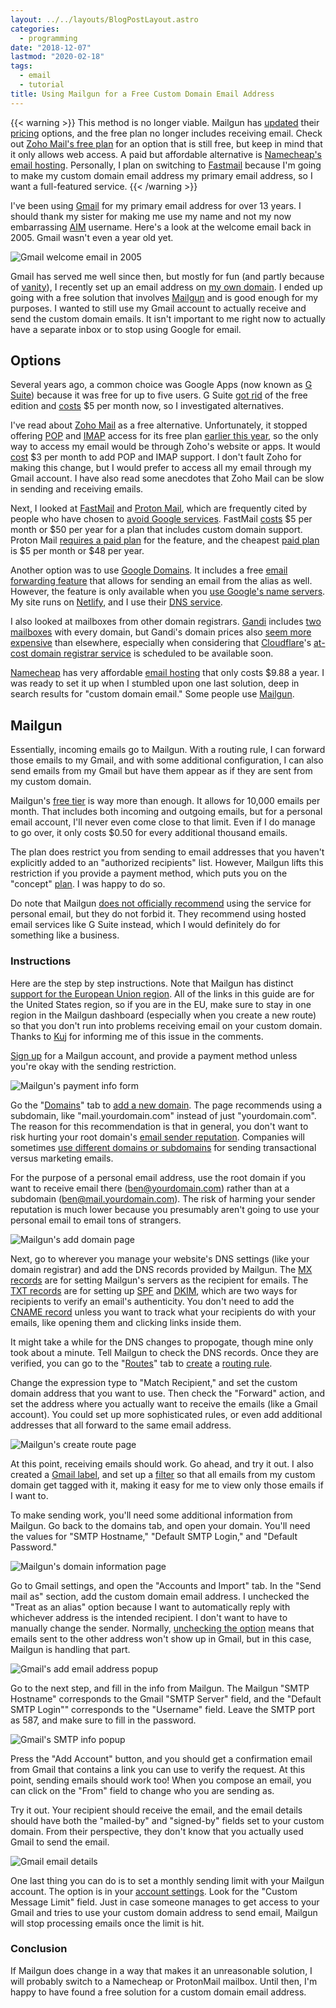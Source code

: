 ```yaml
---
layout: ../../layouts/BlogPostLayout.astro
categories:
  - programming
date: "2018-12-07"
lastmod: "2020-02-18"
tags:
  - email
  - tutorial
title: Using Mailgun for a Free Custom Domain Email Address
---
```


{{< warning >}}
This method is no longer viable. Mailgun has <a
href="https://news.ycombinator.com/item?id=22192543">updated</a> their <a
href="https://www.mailgun.com/pricing/">pricing</a> options, and the free plan
no longer includes receiving email. Check out <a
href="https://www.zoho.com/mail/zohomail-pricing.html">Zoho Mail's free plan</a>
for an option that is still free, but keep in mind that it only allows web
access. A paid but affordable alternative is <a
href="https://www.namecheap.com/hosting/email/">Namecheap's email hosting</a>.
Personally, I plan on switching to <a
href="https://www.fastmail.com/">Fastmail</a> because I'm going to make my
custom domain email address my primary email address, so I want a full-featured
service.
{{< /warning >}}

I've been using [Gmail](https://www.google.com/gmail/about/) for my primary
email address for over 13 years. I should thank my sister for making me use my
name and not my now embarrassing
[AIM](https://en.wikipedia.org/wiki/AIM_(software)) username. Here's a look at
the welcome email back in 2005. Gmail wasn't even a year old yet.

![Gmail welcome email in 2005](https://i.imgur.com/VRHg6jX.png)

Gmail has served me well since then, but mostly for fun (and partly because of [
vanity](https://theoatmeal.com/comics/email_address)), I recently set up an
email address on [my own domain](https://dannyguo.com). I ended up going with a
free solution that involves [Mailgun](https://www.mailgun.com/) and is good
enough for my purposes. I wanted to still use my Gmail account to actually
receive and send the custom domain emails. It isn't important to me right now to
actually have a separate inbox or to stop using Google for email.

## Options

Several years ago, a common choice was Google Apps (now known as [G
Suite](https://gsuite.google.com/)) because it was free for up to five users.  G
Suite [got rid](https://support.google.com/a/answer/2855120) of the free edition
and [costs](https://gsuite.google.com/pricing.html) $5 per month now, so I
investigated alternatives.

I've read about [Zoho Mail](https://www.zoho.com/mail/) as a free alternative.
Unfortunately, it stopped offering
[POP](https://en.wikipedia.org/wiki/Post_Office_Protocol) and
[IMAP](https://en.wikipedia.org/wiki/Internet_Message_Access_Protocol) access
for its free plan [earlier this
year](https://help.zoho.com/portal/community/topic/zoho-free-tier-pop-imap-activesync-no-longer-free),
so the only way to access my email would be through Zoho's website or apps. It
would [cost](https://www.zoho.com/workplace/pricing.html) $3 per month to add
POP and IMAP support. I don't fault Zoho for making this change, but I would
prefer to access all my email through my Gmail account. I have also read some
anecdotes that Zoho Mail can be slow in sending and receiving emails.

Next, I looked at [FastMail](https://www.fastmail.com/) and [Proton
Mail](https://proton.me/mail), which are frequently cited by people who have
chosen to [avoid Google services](https://nomoregoogle.com/). FastMail
[costs](https://www.fastmail.com/pricing/) $5 per month or $50 per year for a
plan that includes custom domain support. Proton Mail [requires a paid
plan](https://proton.me/support/custom-domain) for the feature, and the cheapest
[paid plan](https://proton.me/pricing) is $5 per month or $48 per year.

Another option was to use [Google Domains](https://domains.google/). It includes
a free [email forwarding
feature](https://support.google.com/domains/answer/3251241) that allows for
sending an email from the alias as well. However, the feature is only available
when you [use Google's name
servers](https://support.google.com/domains/answer/3251241). My site runs on
[Netlify](https://www.netlify.com/), and I use their [DNS
service](https://www.netlify.com/docs/dns/).

I also looked at mailboxes from other domain registrars.
[Gandi](https://www.gandi.net) includes [two
mailboxes](https://www.gandi.net/en/domain/email) with every domain, but Gandi's
domain prices also [seem more expensive](https://tld-list.com/) than elsewhere,
especially when considering that [Cloudflare](https://www.cloudflare.com/)'s
[at-cost domain registrar
service](https://blog.cloudflare.com/cloudflare-registrar/) is scheduled to be
available soon.

[Namecheap](https://www.namecheap.com) has very affordable [email
hosting](https://www.namecheap.com/hosting/email.aspx) that only costs $9.88 a
year. I was ready to set it up when I stumbled upon one last solution, deep in
search results for "custom domain email." Some people use
[Mailgun](https://www.mailgun.com/).

## Mailgun

Essentially, incoming emails go to Mailgun. With a routing rule, I can forward
those emails to my Gmail, and with some additional configuration, I can also send
emails from my Gmail but have them appear as if they are sent from my custom
domain.

Mailgun's [free tier](https://www.mailgun.com/pricing) is way more than enough.
It allows for 10,000 emails per month. That includes both incoming and outgoing
emails, but for a personal email account, I'll never even come close to that
limit.  Even if I do manage to go over, it only costs $0.50 for every additional
thousand emails.

The plan does restrict you from sending to email addresses that you haven't
explicitly added to an "authorized recipients" list. However, Mailgun lifts this
restriction if you provide a payment method, which puts you on the "concept"
[plan](https://help.mailgun.com/hc/en-us/articles/203068914-What-are-the-differences-between-the-free-and-concept-plans-).
I was happy to do so.

Do note that Mailgun [does not officially
recommend](https://help.mailgun.com/hc/en-us/articles/203306710-Can-I-use-Mailgun-for-my-personal-email-address-)
using the service for personal email, but they do not forbid it. They recommend
using hosted email services like G Suite instead, which I would definitely do
for something like a business.

### Instructions

Here are the step by step instructions. Note that Mailgun has distinct [support
for the European Union
region](https://www.mailgun.com/blog/we-have-a-new-region-in-europe-yall/). All
of the links in this guide are for the United States region, so if you are in
the EU, make sure to stay in one region in the Mailgun dashboard (especially
when you create a new route) so that you don't run into problems receiving email
on your custom domain. Thanks to [Kuj](https://disqus.com/by/disqus_WIcggqRDL9/)
for informing me of this issue in the comments.

[Sign up](https://signup.mailgun.com/) for a Mailgun account, and provide a
 payment method unless you're okay with the sending restriction.

![Mailgun's payment info form](https://i.imgur.com/iF4KJKP.png)

Go the "[Domains](https://app.mailgun.com/app/domains)" tab to [add a new
domain](https://app.mailgun.com/app/domains/new). The page recommends using a
subdomain, like "mail.yourdomain.com" instead of just "yourdomain.com". The
reason for this recommendation is that in general, you don't want to risk
hurting your root domain's [email sender
reputation](https://www.sparkpost.com/resources/email-explained/email-sender-reputation/).
Companies will sometimes [use different domains or
subdomains](https://help.mailgun.com/hc/en-us/articles/202256730-How-do-I-pick-a-domain-name-for-my-Mailgun-account-)
for sending transactional versus marketing emails.

For the purpose of a personal email address, use the root domain if you want to
receive email there (ben@yourdomain.com) rather than at a subdomain
(ben@mail.yourdomain.com). The risk of harming your sender reputation is much
lower because you presumably aren't going to use your personal email to email
tons of strangers.

![Mailgun's add domain page](https://i.imgur.com/Nnkx9eP.png)

Next, go to wherever you manage your website's DNS settings (like your domain
registrar) and add the DNS records provided by Mailgun. The [MX
records](https://en.wikipedia.org/wiki/MX_record) are for setting Mailgun's
servers as the recipient for emails. The [TXT
records](https://en.wikipedia.org/wiki/TXT_record) are for setting up
[SPF](https://en.wikipedia.org/wiki/Sender_Policy_Framework) and
[DKIM](https://en.wikipedia.org/wiki/DomainKeys_Identified_Mail), which are two
ways for recipients to verify an email's authenticity. You don't need to add the
[CNAME record](https://en.wikipedia.org/wiki/CNAME_record) unless you want to
track what your recipients do with your emails, like opening them and clicking
links inside them.

It might take a while for the DNS changes to propogate, though mine only took
about a minute. Tell Mailgun to check the DNS records. Once they are verified,
you can go to the "[Routes](https://app.mailgun.com/app/routes)" tab to
[create](https://app.mailgun.com/app/routes/new) a [routing
rule](https://mailgun-documentation.readthedocs.io/en/latest/api-routes.html#routes).

Change the expression type to "Match Recipient," and set the custom domain
address that you want to use. Then check the "Forward" action, and set the
address where you actually want to receive the emails (like a Gmail account).
You could set up more sophisticated rules, or even add additional addresses that
all forward to the same email address.

![Mailgun's create route page](https://i.imgur.com/k39ZI2e.png)

At this point, receiving emails should work. Go ahead, and try it out. I also
created a [Gmail label](https://support.google.com/mail/answer/118708), and set
up a [filter](https://support.google.com/mail/answer/6579) so that all emails
from my custom domain get tagged with it, making it easy for me to view only
those emails if I want to.

To make sending work, you'll need some additional information from Mailgun. Go
back to the domains tab, and open your domain. You'll need the values for "SMTP
Hostname," "Default SMTP Login," and "Default Password."

![Mailgun's domain information page](https://i.imgur.com/DlcFo5y.png)

Go to Gmail settings, and open the "Accounts and Import" tab. In the "Send mail
as" section, add the custom domain email address. I unchecked the "Treat as an
alias" option because I want to automatically reply with whichever address is
the intended recipient. I don't want to have to manually change the sender.
Normally, [unchecking the option](https://support.google.com/a/answer/1710338)
means that emails sent to the other address won't show up in Gmail, but in this
case, Mailgun is handling that part.

![Gmail's add email address popup](https://i.imgur.com/oRGTT8R.png)

Go to the next step, and fill in the info from Mailgun. The Mailgun "SMTP
Hostname" corresponds to the Gmail "SMTP Server" field, and the "Default SMTP
Login"" corresponds to the "Username" field. Leave the SMTP port as 587, and
make sure to fill in the password.

![Gmail's SMTP info popup](https://i.imgur.com/kDjArk5.png)

Press the "Add Account" button, and you should get a confirmation email
from Gmail that contains a link you can use to verify the request. At this
point, sending emails should work too! When you compose an email, you can click
on the "From" field to change who you are sending as.

Try it out. Your recipient should receive the email, and the email details
should have both the "mailed-by" and "signed-by" fields set to your custom
domain. From their perspective, they don't know that you actually used Gmail to
send the email.

![Gmail email details](https://i.imgur.com/zLYaRvL.png)

One last thing you can do is to set a monthly sending limit with your Mailgun
account. The option is in your [account
settings](https://app.mailgun.com/app/account/settings). Look for the "Custom
Message Limit" field. Just in case someone manages to get access to your Gmail
and tries to use your custom domain address to send email, Mailgun will stop
processing emails once the limit is hit.

### Conclusion

If Mailgun does change in a way that makes it an unreasonable solution, I will
probably switch to a Namecheap or ProtonMail mailbox. Until then, I'm happy to
have found a free solution for a custom domain email address.
